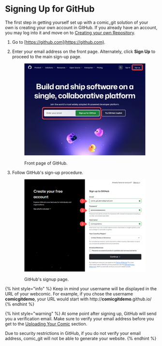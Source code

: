 # Signing Up for GitHub

The first step in getting yourself set up with a comic\_git solution of your own is creating your own account in GitHub. If you already have an account, you may log into it and move on to [Creating your own Repository](creating-your-own-repository.md).

1. Go to [https://github.com](https://github.com).
2.  Enter your email address on the front page. Alternately, click **Sign Up** to proceed to the main sign-up page.

    <figure><img src="../.gitbook/assets/github_signup01.jpg" alt="Image displaying the front page of Github.com, with highlights marking the email address field in the center and the Sign Up button in the upper right corner."><figcaption><p>Front page of GitHub.</p></figcaption></figure>
3.  Follow GitHub's sign-up procedure.

    <figure><img src="../.gitbook/assets/github_signup02.jpg" alt="GitHub&#x27;s sign-up page. Numbered markers are pointing to 1. Email Address,  2. Password, 3. Username."><figcaption><p>GitHub's signup page.</p></figcaption></figure>

{% hint style="info" %}
Keep in mind your username will be displayed in the URL of your webcomic. For example, if you chose the username **comicgitdemo**, your URL would start with http://**comicgitdemo**.github.io/
{% endhint %}

{% hint style="warning" %}
At some point after signing up, GitHub will send you a verification email. Make sure to verify your email address before you get to the [Uploading Your Comic](uploading-your-changes.md) section.

Due to security restrictions in GitHub, if you do not verify your email address, comic\_git will not be able to generate your website.
{% endhint %}

